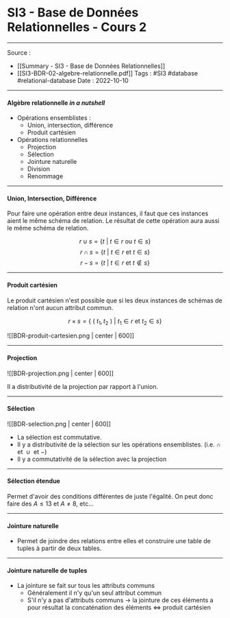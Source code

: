 # SI3 - Base de Données Relationnelles - Cours 2
---

Source : 
- [[Summary - SI3 - Base de Données Relationnelles]]
- [[SI3-BDR-02-algebre-relationnelle.pdf]]
Tags : #SI3 #database #relational-database 
Date : 2022-10-10

---
#### Algèbre relationnelle *in a nutshell*

- Opérations ensemblistes : 
	- Union, intersection, différence
	- Produit cartésien
- Opérations relationnelles
	- Projection
	- Sélection
	- Jointure naturelle
	- Division
	- Renommage

---
#### Union, Intersection, Différence

Pour faire une opération entre deux instances, il faut que ces instances aient le même schéma de relation.
Le résultat de cette opération aura aussi le même schéma de relation.

$$ r \cup s = \{ t \text{ | } t \in r \text{ ou } t \in s\}$$
$$ r \cap s = \{ t \text{ | } t \in r \text{ et } t \in s\}$$
$$ r - s = \{ t \text{ | } t \in r \text{ et } t \notin s\}$$


---
#### Produit cartésien

Le produit cartésien n'est possible que si les deux instances de schémas de relation n'ont aucun attribut commun.

$$  r \times s = \{\text{ ( }t_{1},t_{2}\text{ ) } \text{ | } t_{1} \in r \text{ et } t_{2} \in s\} $$

![[BDR-produit-cartesien.png | center | 600]]

---
#### Projection

![[BDR-projection.png | center | 600]]

Il a distributivité de la projection par rapport à l'union.

---
#### Sélection

![[BDR-selection.png | center | 600]]

- La sélection est commutative.
- Il y a distributivité de la sélection sur les opérations ensemblistes. (i.e. $\cap \text{ et } \cup \text{ et } -$)
- Il y a commutativité de la sélection avec la projection

---
#### Sélection étendue

Permet d'avoir des conditions différentes de juste l'égalité.
On peut donc faire des $A \leq 13 \text{ et } A \neq 8$, etc...

---
#### Jointure naturelle

- Permet de joindre des relations entre elles et construire une table de tuples à partir de deux tables.

---
#### Jointure naturelle de tuples

- La jointure se fait sur tous les attributs communs
	- Généralement il n'y qu'un seul attribut commun
	- S'il n'y a pas d'attributs communs -> la jointure de ces éléments a pour résultat la concaténation des éléments <=> produit cartésien
